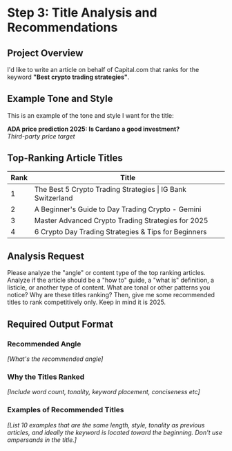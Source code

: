 # Step 3: Title Analysis and Recommendations

## Project Overview

I'd like to write an article on behalf of Capital.com that ranks for the keyword **"Best crypto trading strategies"**.

## Example Tone and Style

This is an example of the tone and style I want for the title:

**ADA price prediction 2025: Is Cardano a good investment?**  
*Third-party price target*

## Top-Ranking Article Titles

| Rank | Title |
|------|-------|
| 1 | The Best 5 Crypto Trading Strategies \| IG Bank Switzerland |
| 2 | A Beginner's Guide to Day Trading Crypto - Gemini |
| 3 | Master Advanced Crypto Trading Strategies for 2025 |
| 4 | 6 Crypto Day Trading Strategies & Tips for Beginners |

## Analysis Request

Please analyze the "angle" or content type of the top ranking articles. Analyze if the article should be a "how to" guide, a "what is" definition, a listicle, or another type of content. What are tonal or other patterns you notice? Why are these titles ranking? Then, give me some recommended titles to rank competitively only. Keep in mind it is 2025.

## Required Output Format

### Recommended Angle
*[What's the recommended angle]*

### Why the Titles Ranked
*[Include word count, tonality, keyword placement, conciseness etc]*

### Examples of Recommended Titles
*[List 10 examples that are the same length, style, tonality as previous articles, and ideally the keyword is located toward the beginning. Don't use ampersands in the title.]* 